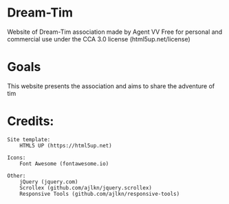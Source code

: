 # Dream-Tim
Website of Dream-Tim association made by Agent VV
Free for personal and commercial use under the CCA 3.0 license (html5up.net/license)

# Goals
This website presents the association and aims to share the adventure of tim





# Credits:
    Site template:
        HTML5 UP (https://html5up.net)

	Icons:
		Font Awesome (fontawesome.io)

	Other:
		jQuery (jquery.com)
		Scrollex (github.com/ajlkn/jquery.scrollex)
		Responsive Tools (github.com/ajlkn/responsive-tools)